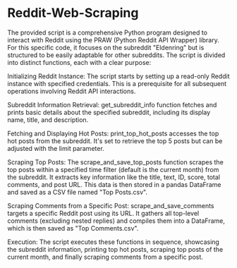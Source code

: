 # Reddit-Web-Scraping

The provided script is a comprehensive Python program designed to interact with Reddit using the PRAW (Python Reddit API Wrapper) library. For this specific code, it focuses on the subreddit "Eldenring" but is structured to be easily adaptable for other subreddits. The script is divided into distinct functions, each with a clear purpose:

Initializing Reddit Instance: The script starts by setting up a read-only Reddit instance with specified credentials. This is a prerequisite for all subsequent operations involving Reddit API interactions.

Subreddit Information Retrieval: get_subreddit_info function fetches and prints basic details about the specified subreddit, including its display name, title, and description.

Fetching and Displaying Hot Posts: print_top_hot_posts accesses the top hot posts from the subreddit. It's set to retrieve the top 5 posts but can be adjusted with the limit parameter.

Scraping Top Posts: The scrape_and_save_top_posts function scrapes the top posts within a specified time filter (default is the current month) from the subreddit. It extracts key information like the title, text, ID, score, total comments, and post URL. This data is then stored in a pandas DataFrame and saved as a CSV file named "Top Posts.csv".

Scraping Comments from a Specific Post: scrape_and_save_comments targets a specific Reddit post using its URL. It gathers all top-level comments (excluding nested replies) and compiles them into a DataFrame, which is then saved as "Top Comments.csv".

Execution: The script executes these functions in sequence, showcasing the subreddit information, printing top hot posts, scraping top posts of the current month, and finally scraping comments from a specific post.
